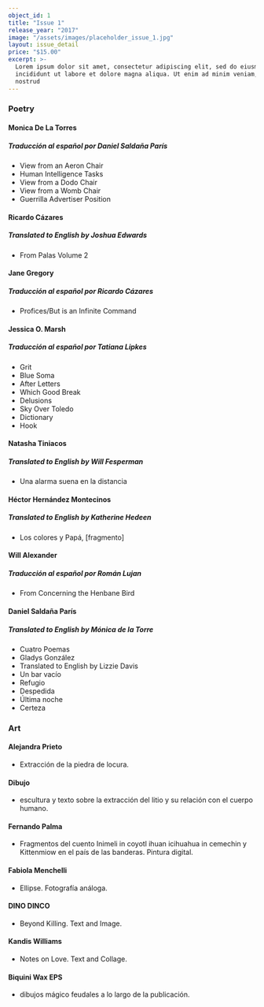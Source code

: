 ```yaml
---
object_id: 1
title: "Issue 1"
release_year: "2017"
image: "/assets/images/placeholder_issue_1.jpg"
layout: issue_detail
price: "$15.00"
excerpt: >-
  Lorem ipsum dolor sit amet, consectetur adipiscing elit, sed do eiusmod tempor
  incididunt ut labore et dolore magna aliqua. Ut enim ad minim veniam, quis
  nostrud
---
```


### Poetry

#### Monica De La Torres
##### Traducción al español por Daniel Saldaña París
- View from an Aeron Chair
- Human Intelligence Tasks
- View from a Dodo Chair
- View from a Womb Chair
- Guerrilla Advertiser Position

#### Ricardo Cázares
##### Translated to English by Joshua Edwards
- From Palas Volume 2

#### Jane Gregory
##### Traducción al español por Ricardo Cázares
- Profices/But is an Infinite Command

#### Jessica O. Marsh
##### Traducción al español por Tatiana Lipkes
- Grit
- Blue Soma
- After Letters
- Which Good Break
- Delusions
- Sky Over Toledo
- Dictionary
- Hook

#### Natasha Tiniacos
##### Translated to English by Will Fesperman
- Una alarma suena en la distancia

#### Héctor Hernández Montecinos
##### Translated to English by Katherine Hedeen
- Los colores y Papá,  [fragmento]

#### Will Alexander
##### Traducción al español por Román Lujan
- From Concerning the Henbane Bird

#### Daniel Saldaña París
##### Translated to English by Mónica de la Torre
- Cuatro Poemas
- Gladys González
- Translated to English by Lizzie Davis
- Un bar vacío
- Refugio
- Despedida
- Última noche
- Certeza

### Art

#### Alejandra Prieto
* Extracción de la piedra de locura.

#### Dibujo
* escultura y texto sobre la extracción del litio y su relación con el cuerpo humano.

#### Fernando Palma
* Fragmentos del cuento Inimeli in coyotl ihuan icihuahua in cemechin y Kittenmiow en el país de las banderas. Pintura digital. 

#### Fabiola Menchelli
* Ellipse. Fotografía análoga.

#### DINO DINCO
* Beyond Killing. Text and Image.

#### Kandis Williams
* Notes on Love. Text and Collage. 

#### Biquini Wax EPS
* dibujos mágico feudales a lo largo de la publicación.


